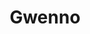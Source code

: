 ---
title: "Gwenno"
summary: "British dancer, and artist. Born: 23 May 1981 in Cardiff, Wales, UK. Welsh-Cornish dancer turned solo artist, known for singing in the Cornish language. Her third album, \"\" , was shortlisted for the 2022 Mercury Prize."
image: "gwenno.jpg"
apple_music_artist_url: "https://music.apple.com/gb/artist/gwenno/151796532"
wikipedia_url: "none"
---